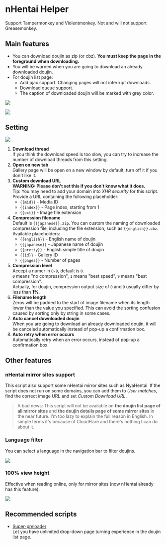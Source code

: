 # nHentai Helper

Support Tampermonkey and Violentmonkey. Not and will not support Greasemonkey.

## Main features

- You can download doujin as zip (or cbz). **You must keep the page in the foreground when downloading.**
- You will be warned when you are going to download an already downloaded doujin.
- For doujin list page:
  - Add pjax support. Changing pages will not interrupt downloads.
  - Download queue support.
  - The caption of downloaded doujin will be marked with grey color.

![](https://i.loli.net/2019/01/26/5c4c5d5914197.png)

![](https://i.loli.net/2018/12/26/5c23a39505d14.png)

## Setting

![](https://i.loli.net/2020/02/18/iZKI9hfcLymdrBj.png)

1. **Download thread**  
   If you think the download speed is too slow, you can try to increase the number of download threads from this setting.
2. **Open on new tab**  
   Gallery page will be open on a new window by default, turn off it if you don't like it.
3. **Custom download URL**  
   **WARNING: Please don't set this if you don't know what it does.**  
   Tip: You may need to add your domain into *XHR security* for this script.  
   Provide a URL containing the following placeholder:
   - `{{mid}}` - Media ID
   - `{{index}}` - Page index, starting from 1
   - `{{ext}}` - Image file extension
4. **Compression filename**  
   Default is `{{japanese}}.zip`. You can custom the naming of downloaded compression file, including the file extension, such as `{{english}}.cbz`.  
   Available placeholders:  
   - `{{english}}` - English name of doujin
   - `{{japanese}}` - Japanese name of doujin
   - `{{pretty}}` - English simple title of doujin
   - `{{id}}` - Gallery ID
   - `{{pages}}` - Number of pages
5. **Compression level**  
   Accept a numer in `0-9`, default is `0`.  
   `0` means "no compression", `1` means "best speed", `9` means "best compression".  
   Actually, for doujin, compression output size of `0` and `9` usually differ by less than **1%**.
6. **Filename length**  
   Zeros will be padded to the start of image filename when its length lower than the value you specified. This can avoid the sorting confusion caused by sorting only by string in some cases.
7. **Auto cancel downloaded doujin**  
   When you are going to download an already downloaded doujin, it will be canceled automatically instead of pop-up a confirmation box.
8. **Auto retry when error occurs**  
   Automatically retry when an error occurs, instead of pop-up a confirmation box.

## Other features

### nHentai mirror sites support

This script also support some nHentai mirror sites such as NyaHentai. If the script does not run on some domains, you can add them to *User matches*, find the correct image URL and set *Custom Download URL*.

> A bad news: This script will not be available on **the doujin list page of all mirror sites** and **the doujin details page of some mirror sites** in the near future. I'm too lazy to explain the full reason in English. In simple terms it's because of CloudFlare and there's nothing I can do about it.

### Language filter

You can select a language in the navigation bar to filter doujins.

![](https://i.loli.net/2019/03/25/5c98d07cca0ac.png)

### 100% view height

Effective when reading online, only for mirror sites (now nHentai already has this feature).

![](https://i.loli.net/2019/09/04/EYu5iP9L46b8XUf.png)

## Recommended scripts

- [Super-preloader](https://github.com/machsix/Super-preloader)  
  Let you have unlimited drop-down page turning experience in the doujin list page.
